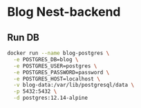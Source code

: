 # Blog Nest-backend

## Run DB

```bash
docker run --name blog-postgres \
  -e POSTGRES_DB=blog \
  -e POSTGRES_USER=postgres \
  -e POSTGRES_PASSWORD=password \
  -e POSTGRES_HOST=localhost \
  -v blog-data:/var/lib/postgresql/data \
  -p 5432:5432 \
  -d postgres:12.14-alpine
```
